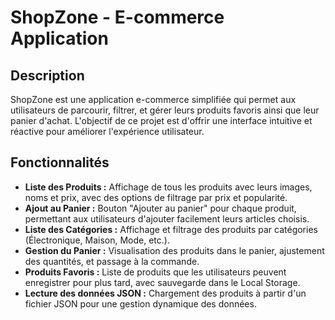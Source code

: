 # ShopZone - E-commerce Application

## Description

ShopZone est une application e-commerce simplifiée qui permet aux utilisateurs de parcourir, filtrer, et gérer leurs produits favoris ainsi que leur panier d'achat. L'objectif de ce projet est d'offrir une interface intuitive et réactive pour améliorer l'expérience utilisateur.

## Fonctionnalités

- **Liste des Produits :** Affichage de tous les produits avec leurs images, noms et prix, avec des options de filtrage par prix et popularité.
- **Ajout au Panier :** Bouton "Ajouter au panier" pour chaque produit, permettant aux utilisateurs d'ajouter facilement leurs articles choisis.
- **Liste des Catégories :** Affichage et filtrage des produits par catégories (Électronique, Maison, Mode, etc.).
- **Gestion du Panier :** Visualisation des produits dans le panier, ajustement des quantités, et passage à la commande.
- **Produits Favoris :** Liste de produits que les utilisateurs peuvent enregistrer pour plus tard, avec sauvegarde dans le Local Storage.
- **Lecture des données JSON :** Chargement des produits à partir d'un fichier JSON pour une gestion dynamique des données.